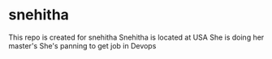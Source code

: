 # snehitha
This repo is created for snehitha
Snehitha is located at USA
She is doing her master's
She's panning to get job in Devops

